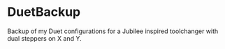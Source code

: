 # DuetBackup
Backup of my Duet configurations for a Jubilee inspired toolchanger with dual steppers on X and Y.
